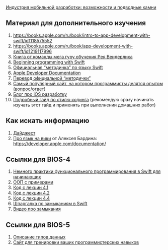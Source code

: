 [Индустрия мобильной разработки: возможности и подводные камни](https://www.youtube.com/watch?v=27NGRO7iWv4)

## Материал для дополнительного изучения

1. https://books.apple.com/ru/book/intro-to-app-development-with-swift/id1118575552
1. https://books.apple.com/ru/book/app-development-with-swift/id1219117996
1. [Книга от команды мега гуру обучения Рея Вендерлиха](https://store.raywenderlich.com/products/swift-apprentice)
1. [Beginning programming with Swift](https://store.raywenderlich.com/products/swift-apprentice)
1. [Официальная “методичка” по языку Swift](https://docs.swift.org/swift-book/LanguageGuide/TheBasics.html)
1. [Apple Developer Documentation](https://developer.apple.com/documentation/)
1. [Перевод официальной “методички”](https://swiftbook.ru/content/languageguide/)
1. [Самый популярный сайт, на котором программисты делятся опытом (вопрос/ответ)](https://stackoverflow.com)
1. [Блог про iOS разработку](https://habr.com/ru/hub/ios_dev/)
1. [Подробный гайд по стилю кодинга](https://github.com/raywenderlich/swift-style-guide) (рекомендую сразу начинать изучать этот гайд и применять при выполнении домашних работ)

## Как искать информацию
1. [Дайджест](https://habr.com/ru/users/digitalecosystems/posts/)
1. [Про язык на вики](https://en.wikipedia.org/wiki/Swift_(programming_language))
от Алексея Бардина:
https://developer.apple.com/documentation/

## Ссылки для BIOS-4

1. [Немного практики функционального программирования в Swift для начинающих](https://habr.com/ru/post/440722/)
1. [ООП с примерами](https://habr.com/ru/post/87205/)
1. [Код с лекции 4.1](https://github.com/netology-code/bios-homeworks/blob/master/Materials/%D0%9A%D0%BE%D0%B4%20%D1%81%20%D0%BB%D0%B5%D0%BA%D1%86%D0%B8%D0%B8%204.1.zip)
1. [Код с лекции 4.2](https://github.com/netology-code/bios-homeworks/blob/master/Materials/%D0%9A%D0%BE%D0%B4%20%D1%81%20%D0%BB%D0%B5%D0%BA%D1%86%D0%B8%D0%B8%204.2.zip)
1. [Код с лекции 4.4](https://github.com/netology-code/bios-homeworks/blob/master/Materials/%D0%9A%D0%BE%D0%B4%20%D1%81%20%D0%BB%D0%B5%D0%BA%D1%86%D0%B8%D0%B8%204.4.zip)
1. [Шпаргалка по замыканиям в Swift](https://fuckingclosuresyntax.com/)
1. [Видео про замыкания](https://www.youtube.com/watch?v=rpRQ-S7LJOk)

## Ссылки для BIOS-5
1. [Описание типов данных](https://github.com/netology-code/bios-homeworks/blob/master/Materials/%D0%A2%D0%B8%D0%BF%D1%8B%20%D0%B4%D0%B0%D0%BD%D0%BD%D1%8B%D1%85.pdf)
1. [Сайт для тренировки ваших программистерских навыков](https://www.codewars.com)


